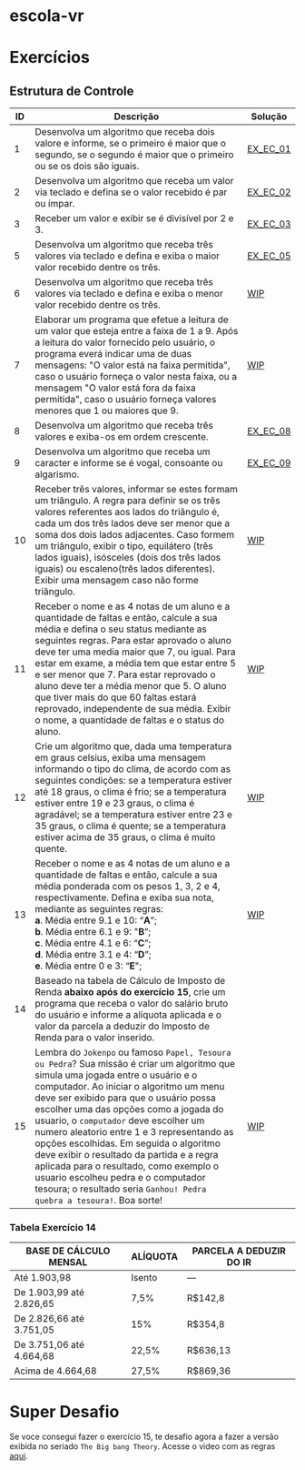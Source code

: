 # escola-vr

# Exercícios

## Estrutura de Controle

ID | Descrição | Solução
-- | -- | --
1 | Desenvolva um algoritmo que receba dois valore e informe, se o primeiro é maior que o segundo, se o segundo é maior que o primeiro ou se os dois são iguais. | [EX_EC_01](../resources/entrega2/EX_EC_01.ALG)
2 | Desenvolva um algoritmo que receba um valor via teclado e defina se o valor recebido é par ou ímpar. | [EX_EC_02](../resources/entrega2/EX_EC_02.ALG)
3 | Receber um valor e exibir se é divisível por 2 e 3. | [EX_EC_03](../resources/entrega2/EX_EC_03.ALG)
5 | Desenvolva um algoritmo que receba três valores via teclado e defina e exiba o maior valor recebido dentre os três. | [EX_EC_05](../resources/entrega2/EX_EC_05.ALG)
6 | Desenvolva um algoritmo que receba três valores via teclado e defina e exiba o menor valor recebido dentre os três. | [WIP]()
7 | Elaborar um programa que efetue a leitura de um valor que esteja entre a faixa de 1 a 9. Após a leitura do valor fornecido pelo usuário, o programa  everá indicar uma de duas mensagens: "O valor está na faixa permitida", caso o usuário forneça o valor nesta faixa, ou a mensagem "O valor está fora da  faixa permitida", caso o usuário forneça valores menores que 1 ou maiores que 9. | [WIP]()
8 | Desenvolva um algoritmo que receba três valores e exiba-os em ordem crescente. | [EX_EC_08](../resources/entrega2/EX_EC_08.ALG)
9 | Desenvolva um algoritmo que receba um caracter e informe se é vogal, consoante ou algarismo. | [EX_EC_09](../resources/entrega2/EX_EC_09.ALG)
10 | Receber três valores, informar se estes formam um triângulo. A regra para definir se os três valores referentes aos lados do triângulo é, cada um dos  três lados deve ser menor que a soma dos dois lados adjacentes. Caso formem um triângulo, exibir o tipo, equilátero (três lados iguais), isósceles  (dois dos três lados iguais) ou escaleno(três lados diferentes). Exibir uma mensagem caso não forme triângulo. | [WIP]()
11 | Receber o nome e as 4 notas de um aluno e a quantidade de faltas e então, calcule a sua média e defina o seu status mediante as seguintes regras. Para estar aprovado o aluno deve ter uma media maior que 7, ou igual. Para estar em exame, a média tem que estar entre 5 e ser menor que 7. Para estar reprovado o aluno deve ter a média menor que 5. O aluno que tiver mais do que 60 faltas estará reprovado, independente de sua média. Exibir o nome, a quantidade de faltas e o status do aluno. | [WIP]()
12 | Crie um algoritmo que, dada uma temperatura em graus celsius, exiba uma mensagem informando o tipo do clima, de acordo com as seguintes condições: se a temperatura estiver até 18 graus, o clima é frio; se a temperatura estiver entre 19 e 23 graus, o clima é agradável; se a temperatura estiver entre 23 e 35 graus, o clima é quente; se a temperatura estiver acima de 35 graus, o clima é muito quente. | [WIP]()
13 | Receber o nome e as 4 notas de um aluno e a quantidade de faltas e então, calcule a sua média ponderada com os pesos 1, 3, 2 e 4, respectivamente.  Defina e exiba sua nota, mediante as seguintes regras:<br>**a**. Média entre 9.1 e 10: “**A**”;<br>**b**. Média entre 6.1 e 9: "**B**”;<br>**c**. Média entre 4.1 e 6: “**C**”;<br>**d**. Média entre 3.1 e 4: “**D**”;<br>**e**. Média entre 0 e 3: “**E**"; | [WIP]()
14 | Baseado na tabela de Cálculo de Imposto de Renda **abaixo após do exercício 15**, crie um programa que receba o valor do salário bruto do usuário e informe a alíquota aplicada e o valor da parcela a deduzir do Imposto de Renda para o valor inserido.
15 | Lembra do `Jokenpo` ou famoso `Papel, Tesoura ou Pedra`? Sua missão é criar um algoritmo que simula uma jogada entre o usuário e o computador. Ao iniciar o algoritmo um menu deve ser exibido para que o usuário possa escolher uma das opções como a jogada do usuario, o `computador` deve escolher um numero aleatorio entre 1 e 3 representando as opções escolhidas. Em seguida o algoritmo deve exibir o resultado da partida e a regra aplicada para o resultado, como exemplo o usuario escolheu pedra e o computador tesoura; o resultado seria `Ganhou! Pedra quebra a tesoura!`. Boa sorte! | [WIP]()

### Tabela Exercício 14

BASE DE CÁLCULO MENSAL | ALÍQUOTA | PARCELA A DEDUZIR DO IR
-- | -- | --
Até 1.903,98	| Isento	| —
De 1.903,99 até 2.826,65	| 7,5% |	R$142,8
De 2.826,66 até 3.751,05	| 15%	| R$354,8
De 3.751,06 até 4.664,68	| 22,5%	| R$636,13
Acima de 4.664,68 | 	27,5% |	R$869,36

# Super Desafio

Se voce consegui fazer o exercício 15, te desafio agora a fazer a versão exibida no seriado `The Big bang Theory`. 
Acesse o video com as regras [aqui](https://www.youtube.com/watch?v=OtzekNVWs30).
